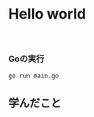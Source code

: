 # Hello world

<!-- START doctoc generated TOC please keep comment here to allow auto update -->
<!-- END doctoc generated TOC please keep comment here to allow auto update -->
<br>

### Goの実行
```
go run main.go
```

## 学んだこと
### 
```go
```

<br>
